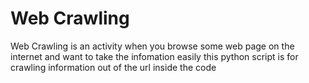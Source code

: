 # Web Crawling
Web Crawling is an activity when you browse some web page on the internet and want to take the infomation easily
this python script is for crawling information out of the url inside the code
